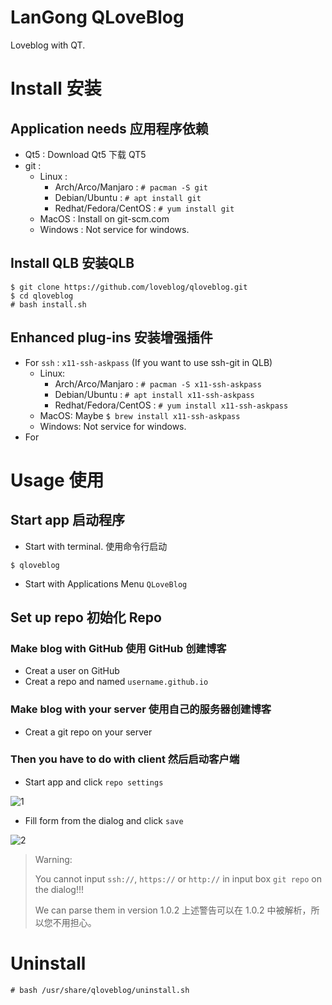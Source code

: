 # LanGong QLoveBlog

Loveblog with QT.

# Install 安装

## Application needs 应用程序依赖

- Qt5 : Download Qt5 下载 QT5
- git : 
  - Linux :
    - Arch/Arco/Manjaro : `# pacman -S git`
    - Debian/Ubuntu : `# apt install git`
    - Redhat/Fedora/CentOS : `# yum install git`
  - MacOS : Install on git-scm.com
  - Windows : Not service for windows.

## Install QLB 安装QLB

```lansh
$ git clone https://github.com/loveblog/qloveblog.git
$ cd qloveblog
# bash install.sh
```

## Enhanced plug-ins 安装增强插件

- For `ssh` : `x11-ssh-askpass` (If you want to use ssh-git in QLB)
  - Linux:
    - Arch/Arco/Manjaro : `# pacman -S x11-ssh-askpass`
    - Debian/Ubuntu : `# apt install x11-ssh-askpass`
    - Redhat/Fedora/CentOS : `# yum install x11-ssh-askpass`
  - MacOS: Maybe `$ brew install x11-ssh-askpass`
  - Windows: Not service for windows.
- For

# Usage 使用

## Start app 启动程序

- Start with terminal. 使用命令行启动

```lansh
$ qloveblog
```

- Start with Applications Menu `QLoveBlog`

## Set up repo 初始化 Repo

### Make blog with GitHub 使用 GitHub 创建博客

- Creat a user on GitHub
- Creat a repo and named `username.github.io`

### Make blog with your server 使用自己的服务器创建博客

- Creat a git repo on your server

### Then you have to do with client 然后启动客户端

- Start app and click `repo settings`

![1](http://victorwoo.synology.me:516/img/qlb1.png)

- Fill form from the dialog and click `save`

![2](http://victorwoo.synology.me:516/img/qlb2.png)

> Warning:
> 
> You cannot input `ssh://`, `https://` or `http://` in input box `git repo` on the dialog!!!
> 
> We can parse them in version 1.0.2 上述警告可以在 1.0.2 中被解析，所以您不用担心。
> 

# Uninstall

```lansh
# bash /usr/share/qloveblog/uninstall.sh
```

